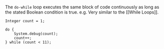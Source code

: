 The `do-while` loop executes the same block of code continuously as long as the stated Boolean condition is true. e.g. Very similar to the [[While Loops]].

```
Integer count = 1;

do {
    System.debug(count);
    count++;
} while (count < 11);
```
